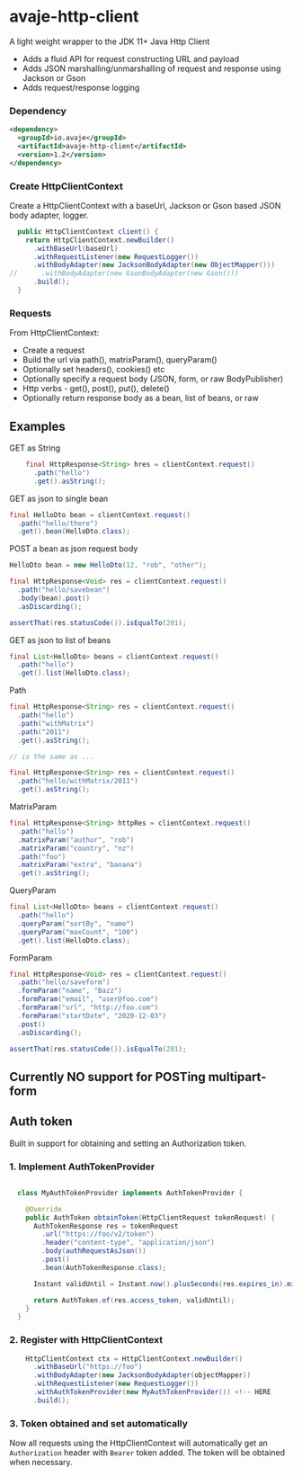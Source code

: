 # avaje-http-client

A light weight wrapper to the JDK 11+ Java Http Client

- Adds a fluid API for request constructing URL and payload
- Adds JSON marshalling/unmarshalling of request and response using Jackson or Gson
- Adds request/response logging



### Dependency

```xml
<dependency>
  <groupId>io.avaje</groupId>
  <artifactId>avaje-http-client</artifactId>
  <version>1.2</version>
</dependency>
```

### Create HttpClientContext

Create a HttpClientContext with a baseUrl, Jackson or Gson based JSON
 body adapter, logger.

```java
  public HttpClientContext client() {
    return HttpClientContext.newBuilder()
      .withBaseUrl(baseUrl)
      .withRequestListener(new RequestLogger())
      .withBodyAdapter(new JacksonBodyAdapter(new ObjectMapper()))
//      .withBodyAdapter(new GsonBodyAdapter(new Gson()))
      .build();
  }

```

### Requests

From HttpClientContext:
 - Create a request
 - Build the url via path(), matrixParam(), queryParam()
 - Optionally set headers(), cookies() etc
 - Optionally specify a request body (JSON, form, or raw BodyPublisher)
 - Http verbs - get(), post(), put(), delete()
 - Optionally return response body as a bean, list of beans, or raw

## Examples

GET as String
```java
    final HttpResponse<String> hres = clientContext.request()
      .path("hello")
      .get().asString();

```

GET as json to single bean
```java
final HelloDto bean = clientContext.request()
  .path("hello/there")
  .get().bean(HelloDto.class);
```

POST a bean as json request body
```java
HelloDto bean = new HelloDto(12, "rob", "other");

final HttpResponse<Void> res = clientContext.request()
  .path("hello/savebean")
  .body(bean).post()
  .asDiscarding();

assertThat(res.statusCode()).isEqualTo(201);

```

GET as json to list of beans
```java
final List<HelloDto> beans = clientContext.request()
  .path("hello")
  .get().list(HelloDto.class);
```

Path
```java
final HttpResponse<String> res = clientContext.request()
  .path("hello")
  .path("withMatrix")
  .path("2011")
  .get().asString();

// is the same as ...

final HttpResponse<String> res = clientContext.request()
  .path("hello/withMatrix/2011")
  .get().asString();
```

MatrixParam
```java
final HttpResponse<String> httpRes = clientContext.request()
  .path("hello")
  .matrixParam("author", "rob")
  .matrixParam("country", "nz")
  .path("foo")
  .matrixParam("extra", "banana")
  .get().asString();
```

QueryParam
```java
final List<HelloDto> beans = clientContext.request()
  .path("hello")
  .queryParam("sortBy", "name")
  .queryParam("maxCount", "100")
  .get().list(HelloDto.class);
```

FormParam
```java
final HttpResponse<Void> res = clientContext.request()
  .path("hello/saveform")
  .formParam("name", "Bazz")
  .formParam("email", "user@foo.com")
  .formParam("url", "http://foo.com")
  .formParam("startDate", "2020-12-03")
  .post()
  .asDiscarding();

assertThat(res.statusCode()).isEqualTo(201);
```

## Currently NO support for POSTing multipart-form

## Auth token

Built in support for obtaining and setting an Authorization token.

### 1. Implement AuthTokenProvider

```java

  class MyAuthTokenProvider implements AuthTokenProvider {

    @Override
    public AuthToken obtainToken(HttpClientRequest tokenRequest) {
      AuthTokenResponse res = tokenRequest
        .url("https://foo/v2/token")
        .header("content-type", "application/json")
        .body(authRequestAsJson())
        .post()
        .bean(AuthTokenResponse.class);

      Instant validUntil = Instant.now().plusSeconds(res.expires_in).minusSeconds(60);

      return AuthToken.of(res.access_token, validUntil);
    }
  }
```

### 2. Register with HttpClientContext

```java
    HttpClientContext ctx = HttpClientContext.newBuilder()
      .withBaseUrl("https://foo")
      .withBodyAdapter(new JacksonBodyAdapter(objectMapper))
      .withRequestListener(new RequestLogger())
      .withAuthTokenProvider(new MyAuthTokenProvider()) <!-- HERE
      .build();
```

### 3. Token obtained and set automatically

Now all requests using the HttpClientContext will automatically get
an `Authorization` header with `Bearer` token added. The token will be
obtained when necessary.

